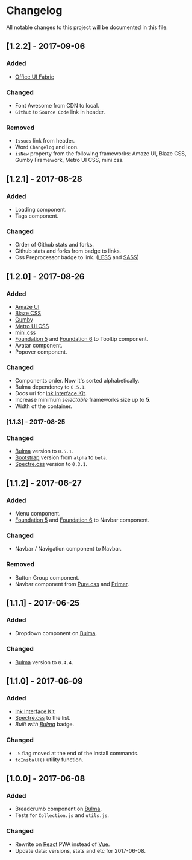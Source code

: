 # Changelog

All notable changes to this project will be documented in this file.

## [1.2.2] - 2017-09-06
### Added
- [Office UI Fabric](http://dev.office.com/fabric)

### Changed
- Font Awesome from CDN to local.
- `Github` to `Source Code` link in header.

### Removed
- `Issues` link from header.
- Word `Changelog` and icon.
- `isNew` property from the following frameworks: Amaze UI, Blaze CSS, Gumby Framework, Metro UI CSS, mini.css.


## [1.2.1] - 2017-08-28
### Added
- Loading component.
- Tags component.

### Changed
- Order of Github stats and forks.
- Github stats and forks from badge to links.
- Css Preprocessor badge to link. ([LESS](http://lesscss.org/) and [SASS](http://sass-lang.com/))

## [1.2.0] - 2017-08-26
### Added
- [Amaze UI](http://amazeui.github.io/docs/en/)
- [Blaze CSS](http://blazecss.com/)
- [Gumby](https://gumbyframework.com/)
- [Metro UI CSS](https://metroui.org.ua/)
- [mini.css](http://minicss.org/)
- [Foundation 5](http://foundation.zurb.com/sites/docs/v/5.5.3/) and [Foundation 6](http://foundation.zurb.com/) to Tooltip component.
- Avatar component.
- Popover component.

### Changed 
 - Components order. Now it's sorted alphabetically.
 - Bulma dependency to `0.5.1`.
 - Docs url for [Ink Interface Kit](http://ink.sapo.pt/).
 - Increase minimum *selectable* frameworks size up to **5**.
 - Width of the container.

### [1.1.3] - 2017-08-25
### Changed
- [Bulma](http://bulma.io) version to `0.5.1`. 
- [Bootstrap](https://getbootstrap.com/) version from `alpha` to `beta`.
- [Spectre.css](https://picturepan2.github.io/spectre/index.html) version to `0.3.1`.

## [1.1.2] - 2017-06-27
### Added
- Menu component.
- [Foundation 5](http://foundation.zurb.com/sites/docs/v/5.5.3/) and [Foundation 6](http://foundation.zurb.com/) to Navbar component.

### Changed
- Navbar / Navigation component to Navbar.

### Removed
- Button Group component.
- Navbar component from [Pure.css](http://purecss.io/) and [Primer](http://primercss.io/). 

## [1.1.1] - 2017-06-25
### Added
- Dropdown component on [Bulma](http://bulma.io).

### Changed
- [Bulma](http://bulma.io) version to `0.4.4`.

## [1.1.0] - 2017-06-09
### Added
- [Ink Interface Kit](http://ink.sapo.pt/)
- [Spectre.css](https://picturepan2.github.io/spectre/index.html) to the list.
- *Built with [Bulma](http://bulma.io)* badge.

### Changed
- `-S` flag moved at the end of the install commands.
- `toInstall()` utility function.

## [1.0.0] - 2017-06-08
### Added
- Breadcrumb component on [Bulma](http://bulma.io).
- Tests for `Collection.js` and `utils.js`.

### Changed
- Rewrite on [React](https://facebook.github.io/react/) PWA instead of [Vue](https://vuejs.org/).
- Update data: versions, stats and etc for 2017-06-08.

